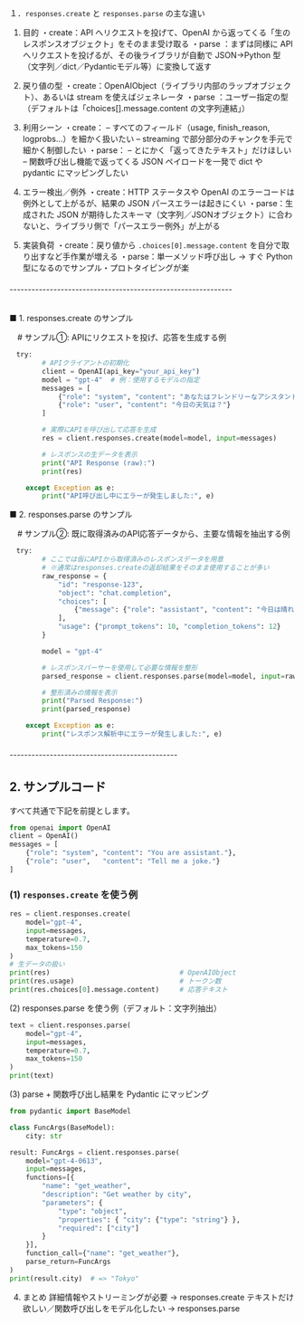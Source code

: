 １．`responses.create` と `responses.parse` の主な違い

1. 目的
   ・create：API へリクエストを投げて、OpenAI から返ってくる「生のレスポンスオブジェクト」をそのまま受け取る
   ・parse ：まずは同様に API へリクエストを投げるが、その後ライブラリが自動で JSON→Python 型（文字列／dict／Pydanticモデル等）に変換して返す

2. 戻り値の型
   ・create：OpenAIObject（ライブラリ内部のラップオブジェクト）、あるいは stream を使えばジェネレータ
   ・parse ：ユーザー指定の型（デフォルトは「choices[].message.content の文字列連結」）

3. 利用シーン
   ・create：
     – すべてのフィールド（usage, finish_reason, logprobs…）を細かく扱いたい
     – streaming で部分部分のチャンクを手元で細かく制御したい
   ・parse：
     – とにかく「返ってきたテキスト」だけほしい
     – 関数呼び出し機能で返ってくる JSON ペイロードを一発で dict や pydantic にマッピングしたい

4. エラー検出／例外
   ・create：HTTP ステータスや OpenAI のエラーコードは例外として上がるが、結果の JSON パースエラーは起きにくい
   ・parse：生成された JSON が期待したスキーマ（文字列／JSONオブジェクト）に合わないと、ライブラリ側で「パースエラー例外」が上がる

5. 実装負荷
   ・create：戻り値から `.choices[0].message.content` を自分で取り出すなど手作業が増える
   ・parse：単一メソッド呼び出し → すぐ Python 型になるのでサンプル・プロトタイピングが楽

###### -------------------------------------------------------------
■ 1. responses.create のサンプル

　# サンプル①: APIにリクエストを投げ、応答を生成する例
```python
　try:
	    # APIクライアントの初期化
	    client = OpenAI(api_key="your_api_key")
	    model = "gpt-4"  # 例：使用するモデルの指定
	    messages = [
	        {"role": "system", "content": "あなたはフレンドリーなアシスタントです。"},
	        {"role": "user", "content": "今日の天気は？"}
	    ]

	    # 実際にAPIを呼び出して応答を生成
	    res = client.responses.create(model=model, input=messages)

	    # レスポンスの生データを表示
	    print("API Response (raw):")
	    print(res)

	except Exception as e:
	    print("API呼び出し中にエラーが発生しました:", e)
```
■ 2. responses.parse のサンプル

　# サンプル②: 既に取得済みのAPI応答データから、主要な情報を抽出する例
```python
　try:
	    # ここでは仮にAPIから取得済みのレスポンスデータを用意
	    # ※通常はresponses.createの返却結果をそのまま使用することが多い
	    raw_response = {
	        "id": "response-123",
	        "object": "chat.completion",
	        "choices": [
	            {"message": {"role": "assistant", "content": "今日は晴れです。"}}
	        ],
	        "usage": {"prompt_tokens": 10, "completion_tokens": 12}
	    }

	    model = "gpt-4"

	    # レスポンスパーサーを使用して必要な情報を整形
	    parsed_response = client.responses.parse(model=model, input=raw_response)

	    # 整形済みの情報を表示
	    print("Parsed Response:")
	    print(parsed_response)

	except Exception as e:
	    print("レスポンス解析中にエラーが発生しました:", e)
```
###### ----------------------------------------------


## 2. **サンプルコード**
すべて共通で下記を前提とします。

```python
from openai import OpenAI
client = OpenAI()
messages = [
    {"role": "system", "content": "You are assistant."},
    {"role": "user",   "content": "Tell me a joke."}
]
```

### (1) `responses.create` を使う例

```python
res = client.responses.create(
    model="gpt-4",
    input=messages,
    temperature=0.7,
    max_tokens=150
)
# 生データの扱い
print(res)                                # OpenAIObject
print(res.usage)                          # トークン数
print(res.choices[0].message.content)     # 応答テキスト
```

(2) responses.parse を使う例（デフォルト：文字列抽出）
```python
text = client.responses.parse(
    model="gpt-4",
    input=messages,
    temperature=0.7,
    max_tokens=150
)
print(text)
```
(3) parse + 関数呼び出し結果を Pydantic にマッピング
```python
from pydantic import BaseModel

class FuncArgs(BaseModel):
    city: str

result: FuncArgs = client.responses.parse(
    model="gpt-4-0613",
    input=messages,
    functions=[{
        "name": "get_weather",
        "description": "Get weather by city",
        "parameters": {
            "type": "object",
            "properties": { "city": {"type": "string"} },
            "required": ["city"]
        }
    }],
    function_call={"name": "get_weather"},
    parse_return=FuncArgs
)
print(result.city)  # => "Tokyo"
```
4. まとめ
詳細情報やストリーミングが必要 → responses.create
テキストだけ欲しい／関数呼び出しをモデル化したい → responses.parse
